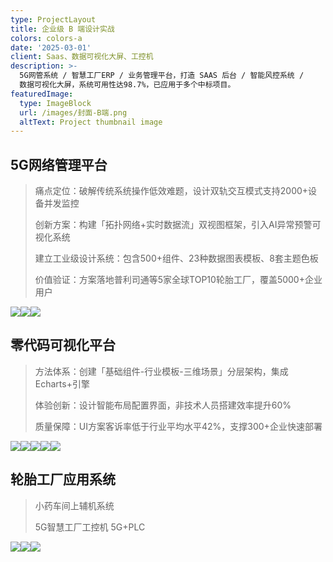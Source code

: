 ```yaml
---
type: ProjectLayout
title: 企业级 B 端设计实战
colors: colors-a
date: '2025-03-01'
client: Saas、数据可视化大屏、工控机
description: >-
  5G网管系统 / 智慧工厂ERP / 业务管理平台，打造 SAAS 后台 / 智能风控系统 /
  数据可视化大屏，系统可用性达98.7%，已应用于多个中标项目。
featuredImage:
  type: ImageBlock
  url: /images/封面-B端.png
  altText: Project thumbnail image
---
```

## 5G网络管理平台

> 痛点定位：破解传统系统操作低效难题，设计双轨交互模式支持2000+设备并发监控
>
> 创新方案：构建「拓扑网络+实时数据流」双视图框架，引入AI异常预警可视化系统
>
> 建立工业级设计系统：包含500+组件、23种数据图表模板、8套主题色板
>
> 价值验证：方案落地普利司通等5家全球TOP10轮胎工厂，覆盖5000+企业用户

![](https://preview--starlit-torte-21bb45-3e3e4.stackbit.dev/images/B%E7%AB%AF@1x.png)![](https://preview--starlit-torte-21bb45-3e3e4.stackbit.dev/images/%E4%B8%9A%E5%8A%A1%E7%B3%BB%E7%BB%9F%E7%AE%A1%E7%90%86%E5%B9%B3%E5%8F%B0-%E9%A6%96%E9%A1%B51440_%E5%89%AF%E6%9C%AC.png)![](https://preview--starlit-torte-21bb45-3e3e4.stackbit.dev/images/%E9%98%B2%E8%8C%83%E8%AE%BE%E6%96%BD%E7%9B%91%E6%8E%A7%E7%B3%BB%E7%BB%9F-%E9%80%82%E9%85%8D1920.png)

## 零代码可视化平台

> 方法体系：创建「基础组件-行业模板-三维场景」分层架构，集成Echarts+引擎
>
> 体验创新：设计智能布局配置界面，非技术人员搭建效率提升60%
>
> 质量保障：UI方案客诉率低于行业平均水平42%，支撑300+企业快速部署

![](https://preview--starlit-torte-21bb45-3e3e4.stackbit.dev/images/web%E5%A4%A7%E5%B1%8F-%E9%A6%96%E9%A1%B5%EF%BC%8F%E6%88%91%E7%9A%84%E9%A1%B9%E7%9B%AE.png)![](https://preview--starlit-torte-21bb45-3e3e4.stackbit.dev/images/web%E5%A4%A7%E5%B1%8F-%E8%AE%BE%E8%AE%A1%E9%A1%B5%EF%BC%8F%E5%9B%BE%E5%B1%82%E7%BC%96%E8%BE%91.png)![](https://preview--starlit-torte-21bb45-3e3e4.stackbit.dev/images/%E5%A4%A7%E5%B1%8FUWB2.0%203D%E5%A4%87%E4%BB%BD.png)![](https://preview--starlit-torte-21bb45-3e3e4.stackbit.dev/images/Extra%20Large%E5%A4%87%E4%BB%BD@1x.png)![](https://preview--starlit-torte-21bb45-3e3e4.stackbit.dev/images/Extra%20Large%E5%A4%87%E4%BB%BD%206@1x.png)

## 轮胎工厂应用系统

> 小药车间上辅机系统
>
> 5G智慧工厂工控机 5G+PLC

![](https://preview--starlit-torte-21bb45-3e3e4.stackbit.dev/images/%E5%8C%97%E4%BA%AC%E6%96%B0%E5%85%83%E4%B8%8A%E8%BE%85%E6%9C%BA%E7%B3%BB%E7%BB%9F.png)![](https://preview--starlit-torte-21bb45-3e3e4.stackbit.dev/images/%E5%8C%97%E4%BA%AC%E6%96%B0%E5%85%83%E4%B8%8A%E8%BE%85%E6%9C%BA%E7%B3%BB%E7%BB%9F%E6%98%BE%E7%A4%BA%E5%B1%8F.png)![](https://preview--starlit-torte-21bb45-3e3e4.stackbit.dev/images/%E6%88%AA%E5%B1%8F2025-03-18%2015.39.36.png)

